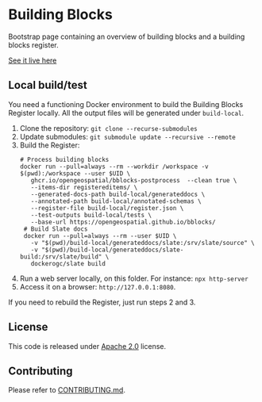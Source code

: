 # Building Blocks

Bootstrap page containing an overview of building blocks and a building blocks register.

[See it live here](https://blocks.ogc.org/)

## Local build/test

You need a functioning Docker environment to build the Building Blocks Register locally. 
All the output files will be generated under `build-local`.

1. Clone the repository: `git clone --recurse-submodules`
2. Update submodules: `git submodule update --recursive --remote`
3. Build the Register:
   ```shell
   # Process building blocks
   docker run --pull=always --rm --workdir /workspace -v $(pwd):/workspace --user $UID \
      ghcr.io/opengeospatial/bblocks-postprocess  --clean true \
      --items-dir registereditems/ \
      --generated-docs-path build-local/generateddocs \
      --annotated-path build-local/annotated-schemas \
      --register-file build-local/register.json \
      --test-outputs build-local/tests \
      --base-url https://opengeospatial.github.io/bblocks/ 
    # Build Slate docs
    docker run --pull=always --rm --user $UID \
      -v "$(pwd)/build-local/generateddocs/slate:/srv/slate/source" \
      -v "$(pwd)/build-local/generateddocs/slate-build:/srv/slate/build" \
      dockerogc/slate build
    ```
4. Run a web server locally, on this folder. For instance: `npx http-server`
5. Access it on a browser: `http://127.0.0.1:8080`.

If you need to rebuild the Register, just run steps 2 and 3.

## License

This code is released under [Apache 2.0](./LICENSE) license.

## Contributing

Please refer to [CONTRIBUTING.md](CONTRIBUTING.md).